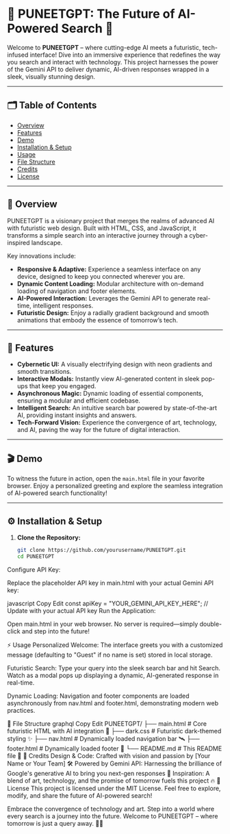 # 🚀 PUNEETGPT: The Future of AI-Powered Search 🤖

Welcome to **PUNEETGPT** – where cutting-edge AI meets a futuristic, tech-infused interface! Dive into an immersive experience that redefines the way you search and interact with technology. This project harnesses the power of the Gemini API to deliver dynamic, AI-driven responses wrapped in a sleek, visually stunning design.

---

## 🗂️ Table of Contents

- [Overview](#overview)
- [Features](#features)
- [Demo](#demo)
- [Installation & Setup](#installation--setup)
- [Usage](#usage)
- [File Structure](#file-structure)
- [Credits](#credits)
- [License](#license)

---

## 🔮 Overview

PUNEETGPT is a visionary project that merges the realms of advanced AI with futuristic web design. Built with HTML, CSS, and JavaScript, it transforms a simple search into an interactive journey through a cyber-inspired landscape.

Key innovations include:
- **Responsive & Adaptive:** Experience a seamless interface on any device, designed to keep you connected wherever you are.
- **Dynamic Content Loading:** Modular architecture with on-demand loading of navigation and footer elements.
- **AI-Powered Interaction:** Leverages the Gemini API to generate real-time, intelligent responses.
- **Futuristic Design:** Enjoy a radially gradient background and smooth animations that embody the essence of tomorrow’s tech.

---

## 🌟 Features

- **Cybernetic UI:** A visually electrifying design with neon gradients and smooth transitions.
- **Interactive Modals:** Instantly view AI-generated content in sleek pop-ups that keep you engaged.
- **Asynchronous Magic:** Dynamic loading of essential components, ensuring a modular and efficient codebase.
- **Intelligent Search:** An intuitive search bar powered by state-of-the-art AI, providing instant insights and answers.
- **Tech-Forward Vision:** Experience the convergence of art, technology, and AI, paving the way for the future of digital interaction.

---

## 🎬 Demo

To witness the future in action, open the `main.html` file in your favorite browser. Enjoy a personalized greeting and explore the seamless integration of AI-powered search functionality!

---

## ⚙️ Installation & Setup

1. **Clone the Repository:**

   ```bash
   git clone https://github.com/yourusername/PUNEETGPT.git
   cd PUNEETGPT
Configure API Key:

Replace the placeholder API key in main.html with your actual Gemini API key:

javascript
Copy
Edit
const apiKey = "YOUR_GEMINI_API_KEY_HERE"; // Update with your actual API key
Run the Application:

Open main.html in your web browser. No server is required—simply double-click and step into the future!

⚡ Usage
Personalized Welcome:
The interface greets you with a customized message (defaulting to "Guest" if no name is set) stored in local storage.

Futuristic Search:
Type your query into the sleek search bar and hit Search. Watch as a modal pops up displaying a dynamic, AI-generated response in real-time.

Dynamic Loading:
Navigation and footer components are loaded asynchronously from nav.html and footer.html, demonstrating modern web practices.

📁 File Structure
graphql
Copy
Edit
PUNEETGPT/
├── main.html        # Core futuristic HTML with AI integration 🚀
├── dark.css         # Futuristic dark-themed styling ✨
├── nav.html         # Dynamically loaded navigation bar 🛰️
├── footer.html      # Dynamically loaded footer 🌌
└── README.md        # This README file 📝
🙌 Credits
Design & Code: Crafted with vision and passion by [Your Name or Your Team] 🛠️
Powered by Gemini API: Harnessing the brilliance of Google's generative AI to bring you next-gen responses 🤖
Inspiration: A blend of art, technology, and the promise of tomorrow fuels this project 🔥
📜 License
This project is licensed under the MIT License. Feel free to explore, modify, and share the future of AI-powered search!

Embrace the convergence of technology and art. Step into a world where every search is a journey into the future. Welcome to PUNEETGPT – where tomorrow is just a query away. 🚀✨
